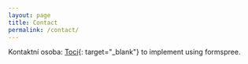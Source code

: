 ```yaml
---
layout: page
title: Contact
permalink: /contact/
---
```


Kontaktní osoba: [Toci](http://www.facebook.com/tomas.kava/){: target="_blank"} to implement using formspree.
